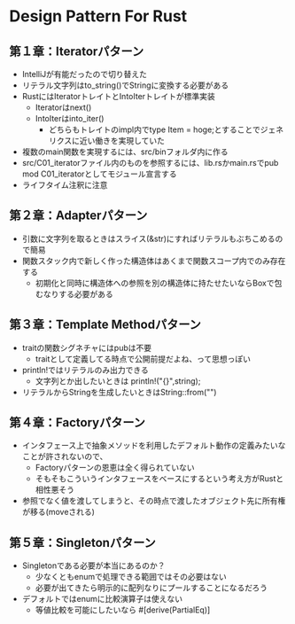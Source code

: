 # Design Pattern For Rust

## 第１章：Iteratorパターン

- IntelliJが有能だったので切り替えた
- リテラル文字列はto_string()でStringに変換する必要がある
- RustにはIteratorトレイトとIntoIterトレイトが標準実装
  - Iteratorはnext()
  - IntoIterはinto_iter()
    - どちらもトレイトのimpl内でtype Item = hoge;とすることでジェネリクスに近い働きを実現していた
- 複数のmain関数を実現するには、src/binフォルダ内に作る 
- src/C01_iteratorファイル内のものを参照するには、lib.rsかmain.rsでpub mod C01_iteratorとしてモジュール宣言する
- ライフタイム注釈に注意

## 第２章：Adapterパターン

- 引数に文字列を取るときはスライス(&str)にすればリテラルもぶちこめるので簡易
- 関数スタック内で新しく作った構造体はあくまで関数スコープ内でのみ存在する
  - 初期化と同時に構造体への参照を別の構造体に持たせたいならBoxで包むなりする必要がある

## 第３章：Template Methodパターン

- traitの関数シグネチャにはpubは不要
  - traitとして定義してる時点で公開前提だよね、って思想っぽい
- println!ではリテラルのみ出力できる
  - 文字列とか出したいときは println!("{}",string);
- リテラルからStringを生成したいときはString::from("")

## 第４章：Factoryパターン

- インタフェース上で抽象メソッドを利用したデフォルト動作の定義みたいなことが許されないので、
  - Factoryパターンの恩恵は全く得られていない
  - そもそもこういうインタフェースをベースにするという考え方がRustと相性悪そう
- 参照でなく値を渡してしまうと、その時点で渡したオブジェクト先に所有権が移る(moveされる)

## 第５章：Singletonパターン

- Singletonである必要が本当にあるのか？
  - 少なくともenumで処理できる範囲ではその必要はない
  - 必要が出てきたら明示的に配列なりにプールすることになるだろう
- デフォルトではenumに比較演算子は使えない 
  - 等値比較を可能にしたいなら #[derive(PartialEq)]